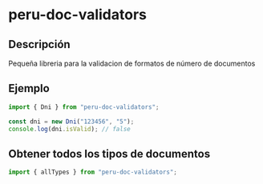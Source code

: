 # peru-doc-validators

## Descripción

Pequeña libreria para la validacion de formatos de número de documentos

## Ejemplo

```javascript
import { Dni } from "peru-doc-validators";

const dni = new Dni("123456", "5");
console.log(dni.isValid); // false
```

## Obtener todos los tipos de documentos

```javascript
import { allTypes } from "peru-doc-validators";
```
